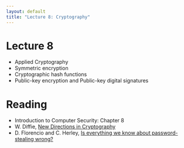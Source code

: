 ```yaml
---
layout: default
title: "Lecture 8: Cryptography"
---
```


# Lecture 8

- Applied Cryptography
- Symmetric encryption
- Cryptographic hash functions
- Public-key encryption and Public-key digital signatures

# Reading 

- Introduction to Computer Security: Chapter 8
- W. Diffie, [New Directions in Cryptography](https://cs.unc.edu/~fabian/course_papers/diffie.hellman.pdf)
- D. Florencio and C. Herley, [Is everything we know about password-stealing wrong?](https://www.microsoft.com/en-us/research/wp-content/uploads/2011/12/everythingYouKnow.pdf)
